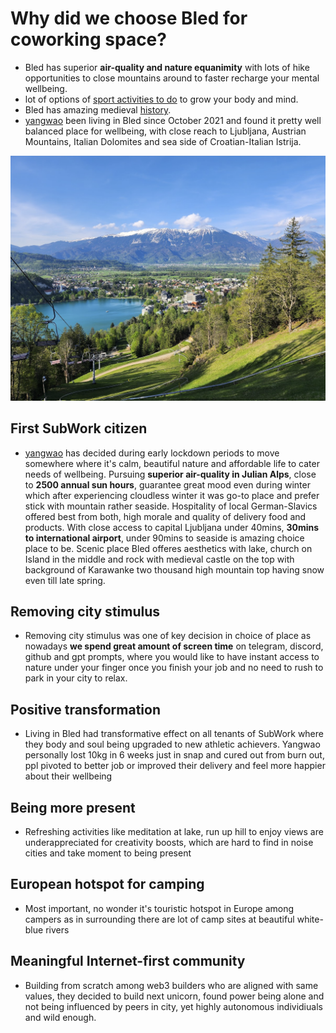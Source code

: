 # Why did we choose Bled for coworking space?
- Bled has superior **air-quality and nature equanimity** with lots of hike opportunities to close mountains around to faster recharge your mental wellbeing.
- lot of options of [sport activities to do](./sports-activities-around-bled.md) to grow your body and mind.
- Bled has amazing medieval [history](https://en.wikipedia.org/wiki/Bled).
- [yangwao](https://twitter.com/yangwao) been living in Bled since October 2021 and found it pretty well balanced place for wellbeing, with close reach to Ljubljana, Austrian Mountains, Italian Dolomites and sea side of Croatian-Italian Istrija.

![bled_straza](pics/bled_from_straza.png)

First SubWork citizen
---
- [yangwao](https://twitter.com/yangwao) has decided during early lockdown periods to move somewhere where it's calm, beautiful nature and affordable life to cater needs of wellbeing. Pursuing **superior air-quality in Julian Alps**, close to **2500 annual sun hours**, guarantee great mood even during winter which after experiencing cloudless winter it was go-to place and prefer stick with mountain rather seaside. Hospitality of local German-Slavics offered best from both, high morale and quality of delivery food and products. With close access to capital Ljubljana under 40mins, **30mins to international airport**, under 90mins to seaside is amazing choice place to be. Scenic place Bled offeres aesthetics with lake, church on Island in the middle and rock with medieval castle on the top with background of Karawanke two thousand high mountain top having snow even till late spring.

Removing city stimulus
---
- Removing city stimulus was one of key decision in choice of place as nowadays **we spend great amount of screen time** on telegram, discord, github and gpt prompts, where you would like to have instant access to nature under your finger once you finish your job and no need to rush to park in your city to relax.

Positive transformation
---
- Living in Bled had transformative effect on all tenants of SubWork where they body and soul being upgraded to new athletic achievers. Yangwao personally lost 10kg in 6 weeks just in snap and cured out from burn out, ppl pivoted to better job or improved their delivery and feel more happier about their wellbeing 

Being more present
---
- Refreshing activities like meditation at lake, run up hill to enjoy views are underappreciated for creativity boosts, which are hard to find in noise cities and take moment to being present 

European hotspot for camping
---
- Most important, no wonder it's touristic hotspot in Europe among campers as in surrounding there are lot of camp sites at beautiful white-blue rivers

Meaningful Internet-first community
---
- Building from scratch among web3 builders who are aligned with same values, they decided to build next unicorn, found power being alone and not being influenced by peers in city, yet highly autonomous individiuals and wild enough.